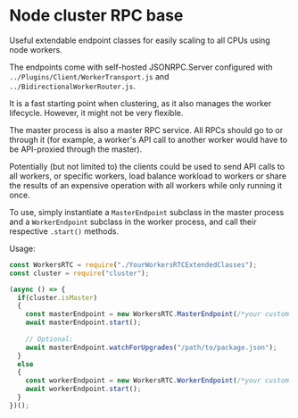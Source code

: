 # Node cluster RPC base

Useful extendable endpoint classes for easily scaling to all CPUs using node workers.

The endpoints come with self-hosted JSONRPC.Server configured with `../Plugins/Client/WorkerTransport.js` and `../BidirectionalWorkerRouter.js`.

It is a fast starting point when clustering, as it also manages the worker lifecycle. However, it might not be very flexible.

The master process is also a master RPC service. All RPCs should go to or through it (for example, a worker's API call to another worker would have to be API-proxied through the master).

Potentially (but not limited to) the clients could be used to send API calls to all workers, or specific workers, load balance workload to workers or share the results of an expensive operation with all workers while only running it once.

To use, simply instantiate a `MasterEndpoint` subclass in the master process and a `WorkerEndpoint` subclass in the worker process, and call their respective `.start()` methods.

Usage:
```Javascript
const WorkersRTC = require("./YourWorkersRTCExtendedClasses");
const cluster = require("cluster");

(async () => {
  if(cluster.isMaster)
  {
    const masterEndpoint = new WorkersRTC.MasterEndpoint(/*your custom params*/);
    await masterEndpoint.start();
    
    // Optional: 
    await masterEndpoint.watchForUpgrades("/path/to/package.json");
  }
  else
  {
    const workerEndpoint = new WorkersRTC.WorkerEndpoint(/*your custom params*/);
    await workerEndpoint.start();
  }  
})();

